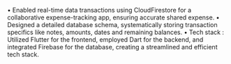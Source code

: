 •  Enabled real-time data transactions using CloudFirestore for a collaborative expense-tracking app, ensuring accurate shared expense. 
•  Designed a detailed database schema, systematically storing transaction specifics like notes, amounts, dates and remaining balances. 
•  Tech stack : Utilized Flutter for the frontend, employed Dart for the backend, and integrated Firebase for the database, creating a 
streamlined and efficient tech stack.
